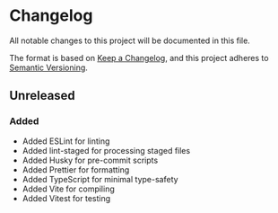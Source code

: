 # Changelog

All notable changes to this project will be documented in this file.

The format is based on [Keep a Changelog](https://keepachangelog.com/en/1.0.0/),
and this project adheres to [Semantic Versioning](https://semver.org/spec/v2.0.0.html).

## Unreleased

### Added

- Added ESLint for linting
- Added lint-staged for processing staged files
- Added Husky for pre-commit scripts
- Added Prettier for formatting
- Added TypeScript for minimal type-safety
- Added Vite for compiling
- Added Vitest for testing
